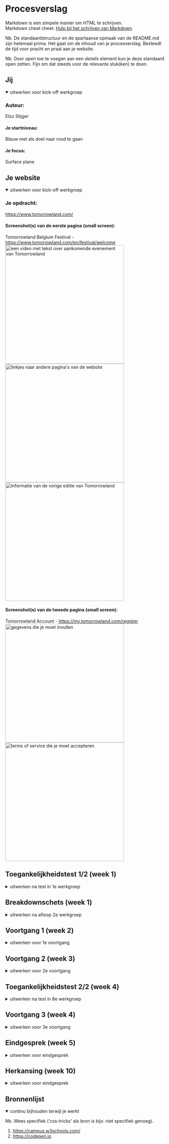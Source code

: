 # Procesverslag
Markdown is een simpele manier om HTML te schrijven.  
Markdown cheat cheet: [Hulp bij het schrijven van Markdown](https://github.com/adam-p/markdown-here/wiki/Markdown-Cheatsheet).

Nb. De standaardstructuur en de spartaanse opmaak van de README.md zijn helemaal prima. Het gaat om de inhoud van je procesverslag. Besteedt de tijd voor pracht en praal aan je website.

Nb. Door *open* toe te voegen aan een *details* element kun je deze standaard open zetten. Fijn om dat steeds voor de relevante stuk(ken) te doen.





## Jij

<details open>
  <summary>uitwerken voor kick-off werkgroep</summary>

  ### Auteur:
  Elzo Stijger

  #### Je startniveau:
  Blauw met als doel naar rood te gaan

  #### Je focus:
  Surface plane
 
</details>





## Je website

<details open>
  <summary>uitwerken voor kick-off werkgroep</summary>

  ### Je opdracht:
  https://www.tomorrowland.com/

  #### Screenshot(s) van de eerste pagina (small screen): 
  Tomorrowland Belgium Festival - https://www.tomorrowland.com/en/festival/welcome
  <img src="readme-images/home.png" width="375px" alt="een video met tekst over aankomende evenement van Tomorrowland">
  <img src="readme-images/link.png" width="375px" alt="linkjes naar andere pagina's van de website">
  <img src="readme-images/dml.png" width="375px" alt="informatie van de vorige editie van Tomorrowland">

  #### Screenshot(s) van de tweede pagina (small screen):
  Tomorrowland Account - https://my.tomorrowland.com/register
  <img src="readme-images/info.png" width="375px" alt="gegevens die je moet invullen">
  <img src="readme-images/accept.png" width="375px" alt="terms of service die je moet accepteren">
 
</details>



## Toegankelijkheidstest 1/2 (week 1)

<details>
  <summary>uitwerken na test in 1e werkgroep</summary>

  ### Bevindingen
  Lijst met je bevindingen die in de test naar voren kwamen:

  Tijdens het testen merkte ik dat mijn testpersoon moeilijk kon lezen wat er stond. 
  Dat kwam door de kleuren die gebruikt werden en doordat het lettergrote te klein is. Er 
  was ook veel content op de website waardoor je werd overvallen door de hoeveelheid
  informatie. Hierdoor ging de concentratie ook snel weg. 

  <img src="readme-images/testen.JPG" width="375px" alt="testpersoon die de website test">



  #### Screenreader
  Hier korte omschrijving (met indien nodig afbeeldingen)
  Hier een omschrijving van hoe het opgelost kan worden (met indien nodig afbeeldingen)

  Deze website is erg slecht voor blinden. Er zit namelijk zoveel content op 1 pagina, dat
  je als bezoeker helemaal gek word. Je kan dan beter minder content tonen en meer verschillende
  pagina's maken.


  #### Muis en Toetsenbord 
  Hier korte omschrijving (met indien nodig afbeeldingen)
  Hier een omschrijving van hoe het opgelost kan worden (met indien nodig afbeeldingen)

  Je kan het oplossen door touchscreen of een voicecommand toetepassen op de website. 


  #### Motoriek (shocks, elastiekjes)
  Hier korte omschrijving (met indien nodig afbeeldingen)
  Hier een omschrijving van hoe het opgelost kan worden (met indien nodig afbeeldingen)

  Het is lastig als je bepaalde bewegingen niet kan doen. Hierbij zou ook een goede oplossing
  zijn om een voicecommand toe te voegen. Hierdoor hoef je geen bewegingen uit te voeren.


  #### Visueel (brillen, contrast, kleurenblind, dark/light). 
  Hier korte omschrijving (met indien nodig afbeeldingen)

  Hier een omschrijving van hoe het opgelost kan worden (met indien nodig afbeeldingen)

  De problemen die opkwamen tijdens de test kan makkelijk worden opgelost, door het lettergrote
  groter te maken. Ook andere kleuren gebruiken. En meer stappen of pagina's te maken zodat
  je niet in 1x wordt overvallen door de vele informatie.

</details>



## Breakdownschets (week 1)

<details>
  <summary>uitwerken na afloop 2e werkgroep</summary>

  ### de hele pagina: 
  <img src="#" width="375px" alt="breakdown van de hele pagina">

  ### dynamisch deel (bijv menu): 
  <img src="readme-images/schetsmenu.png" width="375px" alt="breakdown van een dynamisch deel">

</details>



## Voortgang 1 (week 2)

<details>
  <summary>uitwerken voor 1e voortgang</summary>

  ### Stand van zaken
  hier dit ging goed & dit was lastig (neem ook screenshots op van delen van je website en code)

  Ik had de eerste twee weken nog niet iets van html of css. Alleen een uitwerking van een menu.
  Het was lastig om weer te beginnen met html en css. Het was een aantal geleden dat we daarmee
  iets hadden gedaan en ik had daar moeite mee om te beginnen. Door opdrachten proberen te maken
  probeerde ik het beter onder de knie te krijgen.

  ### Verslag van meeting
  hier na afloop snel de uitkomsten van de meeting vastleggen

  - Begin gwn
  - Zet alle content alvast in je html 
  - Kijk daarna verder naar de css

</details>



## Voortgang 2 (week 3)

<details>
  <summary>uitwerken voor 2e voortgang</summary>

  ### Stand van zaken
  hier dit ging goed & dit was lastig (neem ook screenshots op van delen van je website en code)

  Ik ben vaak opnieuw begonnen met mijn website, omdat iets niet lukte. De oefeningen/opdrachten waren 
  daarom ook erg lastig. Ik begon er weliets beter in te worden met bijvoorbeeld met plaatsing van 
  dingen door flexbox. Alleen de rest was nog erg lastig.

  ### Agenda voor meeting

  [ik kon er niet bij zijn omdat ik een afspraak had. Ik heb daarom een afspraak gemaakt met de student-assistente]


  ### Verslag van meeting
  hier na afloop snel de uitkomsten van de meeting vastleggen

  - Ik heb nog wel veel te doen. 
  - Begin gwn
  - Maak als tweede pagina de account pagina
  - Volgende week heb je de content op de je eerste html pagina af 

</details>



## Toegankelijkheidstest 2/2 (week 4)

<details>
  <summary>uitwerken na test in 8e werkgroep</summary>

  ### Bevindingen
  Lijst met je bevindingen die in de test naar voren kwamen (geef ook aan wat er verbeterd is):

  De website had weinig overzicht. Alles zat nog niet op de juiste plek, het was niet goed responsive.
  Mijn website zag er een chaotisch uit. De kleur gebruik en de lettergrote was wel goed. Je kreeg wel
  een gevoel bij de website.

  <img src="readme-images/schetspagina.png" width="375px" alt="breakdown van de hele pagina">


  #### Screenreader
  Hier korte omschrijving (met indien nodig afbeeldingen)
  Hier een omschrijving van hoe het opgelost kan worden (met indien nodig afbeeldingen)

  De content van mijn website is al minder dan de orginele. Alleen er zit veel structuur
  op mijn website. Je kan het beter simpeler maken, dan moeilijke dingen gebruiken positioneren. 
  De vele 2022 is ook heel vervelend. Dat wordt dan steeds herhaalt.


  #### Muis en Toetsenbord 
  Hier korte omschrijving (met indien nodig afbeeldingen)
  Hier een omschrijving van hoe het opgelost kan worden (met indien nodig afbeeldingen)

  Veel content zat in het midden. Daardoor hoefde je niet van de andere kant van de pagina
  naar de andere. Ik miste wel de focusstates. Als je de tab gebruikte, werd niet alle
  content geselecteerd.


  #### Motoriek (shocks, elastiekjes)
  Hier korte omschrijving (met indien nodig afbeeldingen)
  Hier een omschrijving van hoe het opgelost kan worden (met indien nodig afbeeldingen)

  De website kon je makkelijk navigeren. Veel content waar je overheen kon hoveren en klikken
  zat in het midden. Hierdoor hoefde je niet van de ene kant naar de andere kant.


  #### Visueel (brillen, contrast, kleurenblind, dark/light). 
  Hier korte omschrijving (met indien nodig afbeeldingen)

  Hierbij kan ik nog kijken om voor light en dark mode nog iets te maken. Zodat je op verschillende
  locaties en omgevingen op een fijne manier naar de site kan kijken

</details>



## Voortgang 3 (week 4)

<details>
  <summary>uitwerken voor 3e voortgang</summary>

  ### Stand van zaken
  hier dit ging goed & dit was lastig (neem ook screenshots op van delen van je website en code)

  Ik begon eindelijk een beetje lekker te werken. Bepaalde dingen lukte eindelijk en ik begon
  het beter te snappen. Voor mij gevoel ging alles wel goed. Ik had nog wel veel te doen. Ik
  had nog niet mijn eerste pagina af en was nog niet begonnen met mijn css

  ### Agenda voor meeting
  samen met je groepje opstellen

  Ik had zelf een vraag over de vormgeving van mijn website. Een achtergrond wilde niet meer
  alles coveren. Ik snapte niet waarom dat niet werkte.


  ### Verslag van meeting
  hier na afloop snel de uitkomsten van de meeting vastleggen

  - Begin opnieuw: hierdoor krijg je weer een betere blik op de website
  - Maak de website van Tomorrowland gwn na. Maak het niet je eigen, dat kost tijd
  - Maak je website een beetje responsive
  - Leer beter over position absolute

</details>



## Eindgesprek (week 5)
<details>
  <summary>uitwerken voor eindgesprek</summary>

  ### niet bij het eindgesprek 
  Doordat ik opnieuw moest beginnen met mijn website, had ik niet genoeg tijd in 1 week
  om twee pagina's volledig af te maken met animaties etc. Ik koos er voor om op mijn
  tempo in de vakantie en de weken tot de herkansing aan de website te werken. En de 
  leerpunten die ik bij het laatste feedback gesprek heb gekregen, mee te nemen naar
  mijn huidige website.

</details>



## Herkansing (week 10)
<details>
  <summary>uitwerken voor eindgesprek</summary>

  ### Je uitkomst - karakteristiek screenshots:
  <img src="readme-images/dummy-plaatje.jpg" width="375px" alt="video afspelend op de achtergrond">
  <img src="readme-images/gradient.png" width="375px" alt="gradient op 2022">
  <img src="readme-images/pictureslider.png" width="375px" alt="afbeeldingslider">
  <img src="readme-images/bovenaccount.png" width="375px" alt="head account pagina">
  <img src="readme-images/invulformulier.png" width="375px" alt="gegevens invullen">


  ### Dit ging goed/Heb ik geleerd: 
  Korte omschrijving met plaatjes

  Wat ik erg heb geleerd om een beetje een responsive website te hebben, terwijl je 
  'position: absolute' gebruikt.
  <img src="readme-images/telefoonscherm.png" width="375px" alt="top">
  <img src="readme-images/volscherm.png" width="375px" alt="top">

  Verder ben ik me vrijer gaan voelen met html en css. Ik begon steeds meer dingen te ontdekken
  en werd ook enthousiast van. Het begin was alleen ff moeilijk, maar toen ik eenmaal begon ging ik ervoor!


  ### Dit was lastig/Is niet gelukt:
  Korte omschrijving met plaatjes

  Ik wilde bij dit gedeelte ervoor zorgen dat er een 3D-effect kwam met draaien. Dat er
  op de andere kant andere content staat dan de voorkant
  <img src="readme-images/draaieffect.png" width="375px" alt="bummer">

</details>

## Bronnenlijst

<details open>
  <summary>continu bijhouden terwijl je werkt</summary>

  Nb. Wees specifiek ('css-tricks' als bron is bijv. niet specifiek genoeg).

  1. https://campus.w3schools.com/
  2. https://codepen.io

</details>